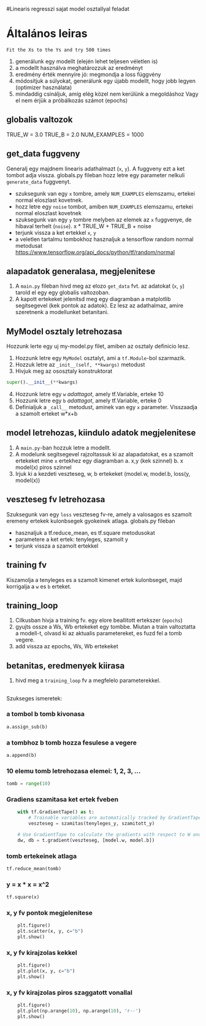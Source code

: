 #Linearis regresszi sajat model osztallyal feladat

# Általános leiras
`Fit the Xs to the Ys and try 500 times`
1. generálunk egy modellt (elején lehet teljesen véletlen is)
2. a modellt használva meghatározzuk az eredményt
3. eredmény érték mennyire jó: megmondja a loss függvény
4. módosítjuk a súlyokat, generálunk egy újabb modellt, hogy jobb legyen (optimizer használata)
5. mindaddig csináljuk, amíg elég közel nem kerülünk a megoldáshoz
   Vagy el nem érjük a próbálkozás számot (epochs)


## globalis valtozok
TRUE_W = 3.0
TRUE_B = 2.0
NUM_EXAMPLES = 1000

## get_data fuggveny
Generalj egy majdnem linearis adathalmazt (`x`, `y`). A fuggveny ezt a ket tombot adja vissza.
globals.py fileban hozz letre egy parameter nelkuli `generate_data` fuggvenyt.
* szuksegunk van egy `x` tombre, amely `NUM_EXAMPLES` elemszamu, ertekei normal eloszlast kovetnek.
* hozz letre egy `noise` tombot, amiben `NUM_EXAMPLES` elemszamu, ertekei normal eloszlast kovetnek
* szuksegunk van egy `y` tombre melyben az elemek az `x` fuggvenye, de hibaval terhelt (`noise`). 
  x * TRUE_W + TRUE_B + noise
* terjunk vissza a ket ertekkel `x`, `y`
* a veletlen tartalmu tombokhoz hasznaljuk a tensorflow random normal metodusat
https://www.tensorflow.org/api_docs/python/tf/random/normal

## alapadatok generalasa, megjelenitese
1. A `main.py` fileban hivd meg az elozo `get_data` fvt. az adatokat (`x`, `y`) tarold el egy egy globalis valtozoban.
2. A kapott ertekeket jelenitsd meg egy diagramban a matplotlib segitsegevel (kek pontok az adatok).
Ez lesz az adathalmaz, amire szeretnenk a modellunket betanitani.
   
## MyModel osztaly letrehozasa
Hozzunk lerte egy uj my-model.py filet, amiben az osztaly definicio lesz.
1. Hozzunk letre egy `MyModel` osztalyt, ami a `tf.Module`-bol szarmazik.
2. Hozzuk letre az `_init__(self, **kwargs)` metodust
3. Hivjuk meg az ososztaly konstruktorat 
```python
super().__init__(**kwargs)
```   
4. Hozzunk letre egy `w` _adattagot_, amely tf.Variable, erteke 10
5. Hozzunk letre egy `b` _adattagot_, amely tf.Variable, erteke 0
6. Definialjuk a `_call__` metodust, aminek van egy `x` parameter. 
Visszaadja a szamolt erteket w*x+b
   

## model letrehozas, kiindulo adatok megjelenitese
1. A `main.py`-ban hozzuk letre a modellt.
2. A modelunk segitsegevel rajzoltassuk ki az alapadatokat, es a szamolt ertekeket mine `x` ertekhez egy diagramban
    a. x,y (kek szinnel)
    b. x model(x) piros szinnel
3. Irjuk ki a kezdeti veszteseg, w, b ertekeket (model.w, model.b, loss(y, model(x))   

## veszteseg fv letrehozasa
Szuksegunk van egy `loss` veszteseg fv-re, amely a valosagos es szamolt eremeny ertekek kulonbsegek gyokeinek atlaga.
globals.py fileban
* hasznaljuk a tf.reduce_mean, es tf.square metodusokat
* parametere a ket ertek: tenyleges, szamolt y
* terjunk vissza a szamolt ertekkel

## training fv
Kiszamolja a tenyleges es a szamolt kimenet ertek kulonbseget, majd korrigalja a `w` es `b` erteket.

## training_loop
1. Cilkusban hivja a training fv. egy elore beallitott ertekszer (`epochs`)
2. gyujts ossze a Ws, Wb ertekeket egy tombbe. Miutan a train valtoztatta a modell-t, olvasd ki az aktualis parametereket,
   es fuzd fel a tomb vegere.
3. add vissza az epochs, Ws, Wb ertekeket

## betanitas, eredmenyek kiirasa
1. hivd meg a `training_loop` fv a megfelelo parameterekkel. 


##
Szukseges ismeretek:
### a tombol b tomb kivonasa
```python
a.assign_sub(b)
```

### a tombhoz b tomb hozza fesulese a vegere
```python
a.append(b)
```

### 10 elemu tomb letrehozasa elemei: 1, 2, 3, ...
```python
tomb = range(10)
```

### Gradiens szamitasa ket ertek fveben
```python
    with tf.GradientTape() as t:
        # Trainable variables are automatically tracked by GradientTape
        veszteseg = szamitas(tenyleges_y, szamitott_y)

    # Use GradientTape to calculate the gradients with respect to W and b
    dw, db = t.gradient(veszteseg, [model.w, model.b])
```

### tomb ertekeinek atlaga
```python
tf.reduce_mean(tomb)
```

### y = x * x = x^2
```python
tf.square(x)
```

### x, y fv pontok megjelenitese
```python
    plt.figure()
    plt.scatter(x, y, c="b")
    plt.show()
```

### x, y fv kirajzolas kekkel
```python
    plt.figure()
    plt.plot(x, y, c="b")
    plt.show()
```

### x, y fv kirajzolas piros szaggatott vonallal
```python
    plt.figure()
    plt.plot(np.arange(10), np.arange(10), 'r--')
    plt.show()
```